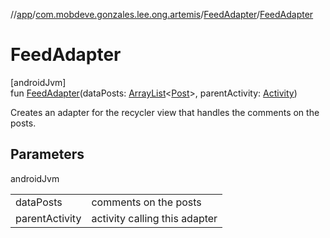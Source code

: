 //[app](../../../index.md)/[com.mobdeve.gonzales.lee.ong.artemis](../index.md)/[FeedAdapter](index.md)/[FeedAdapter](-feed-adapter.md)

# FeedAdapter

[androidJvm]\
fun [FeedAdapter](-feed-adapter.md)(dataPosts: [ArrayList](https://developer.android.com/reference/kotlin/java/util/ArrayList.html)<[Post](../-post/index.md)>, parentActivity: [Activity](https://developer.android.com/reference/kotlin/android/app/Activity.html))

Creates an adapter for the recycler view that handles the comments on the posts.

## Parameters

androidJvm

| | |
|---|---|
| dataPosts | comments on the posts |
| parentActivity | activity calling this adapter |
